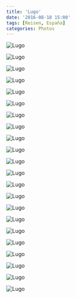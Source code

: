 ```yaml
---
title: 'Lugo'
date: '2016-08-18 15:00'
tags: [Reisen, España]
categories: Photos
---
```


<div class='preview'><img src='{{urls.media}}/LugoOK.jpg' alt='Lugo'></div>

<a id='d99ed55cc4ccad97b2d66530ea548b40-800'></a>![Lugo]({{urls.media}}/d99ed55cc4ccad97b2d66530ea548b40-800.jpg '')

<a id='2ac48c9fec3d68d1a8aeaaab1c9f6200-800'></a>![Lugo]({{urls.media}}/2ac48c9fec3d68d1a8aeaaab1c9f6200-800.jpg '')

<a id='d7259795660f3bd90dee17f29ec226f2-800'></a>![Lugo]({{urls.media}}/d7259795660f3bd90dee17f29ec226f2-800.jpg '')

<a id='6e166a0b17909544d7198776df9d44b7-800'></a>![Lugo]({{urls.media}}/6e166a0b17909544d7198776df9d44b7-800.jpg '')

<a id='fe272ac2330aa4abba73c64987487e0d-800'></a>![Lugo]({{urls.media}}/fe272ac2330aa4abba73c64987487e0d-800.jpg '')

<a id='7e3dbb33836da6db8aa23ce0c67a4cd7-800'></a>![Lugo]({{urls.media}}/7e3dbb33836da6db8aa23ce0c67a4cd7-800.jpg '')

<a id='1d46191adcc9026b9a43c1eb23257607-800'></a>![Lugo]({{urls.media}}/1d46191adcc9026b9a43c1eb23257607-800.jpg '')

<a id='a7481631d306c82e484dea9e22d3b36f-800'></a>![Lugo]({{urls.media}}/a7481631d306c82e484dea9e22d3b36f-800.jpg '')

<a id='62d64f35226c25dacd1eb0519d486e83-800'></a>![Lugo]({{urls.media}}/62d64f35226c25dacd1eb0519d486e83-800.jpg '')

<a id='d9c9423e11ea056fc4ed0c93cb41e8a1-800'></a>![Lugo]({{urls.media}}/d9c9423e11ea056fc4ed0c93cb41e8a1-800.jpg '')

<a id='f8e72d509a782cba56c3888a4d020402-800'></a>![Lugo]({{urls.media}}/f8e72d509a782cba56c3888a4d020402-800.jpg '')

<a id='11424275180230cf964692b7593a4a05-800'></a>![Lugo]({{urls.media}}/11424275180230cf964692b7593a4a05-800.jpg '')

<a id='7aa6f96d8ec7ea0233b5d60ccfef905c-800'></a>![Lugo]({{urls.media}}/7aa6f96d8ec7ea0233b5d60ccfef905c-800.jpg '')

<a id='fdbad5075ef95efb4e82825b49a59732-800'></a>![Lugo]({{urls.media}}/fdbad5075ef95efb4e82825b49a59732-800.jpg '')

<a id='9629575ed4683a2ccd0f6eef90d7800d-800'></a>![Lugo]({{urls.media}}/9629575ed4683a2ccd0f6eef90d7800d-800.jpg '')

<a id='f3adc3c02eaf2bd04b5b5ee7f0f9cd7b-800'></a>![Lugo]({{urls.media}}/f3adc3c02eaf2bd04b5b5ee7f0f9cd7b-800.jpg '')

<a id='ddf53e7437ad94e9fd314218ba5053ae-800'></a>![Lugo]({{urls.media}}/ddf53e7437ad94e9fd314218ba5053ae-800.jpg '')

<a id='ea05390576b49f4bd6e89701698ca46d-800'></a>![Lugo]({{urls.media}}/ea05390576b49f4bd6e89701698ca46d-800.jpg '')

<a id='ed13815b0e1cb1eb040ac5298f12dac5-800'></a>![Lugo]({{urls.media}}/ed13815b0e1cb1eb040ac5298f12dac5-800.jpg '')

<a id='676d2f60ff0745a6614704b29e14b2e2-800'></a>![Lugo]({{urls.media}}/676d2f60ff0745a6614704b29e14b2e2-800.jpg '')

<a id='71feecd9af1f02996be8478583d49ba9-800'></a>![Lugo]({{urls.media}}/71feecd9af1f02996be8478583d49ba9-800.jpg '')
